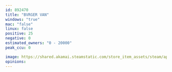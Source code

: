 ```yaml
---
id: 892470
title: "BVRGER VAN"
windows: "true"
mac: "false"
linux: false
positive: 25
negative: 0
estimated_owners: "0 - 20000"
peak_ccu: 0

image: https://shared.akamai.steamstatic.com/store_item_assets/steam/apps/892470/header.jpg?t=1684618942
opinions:
---
```

